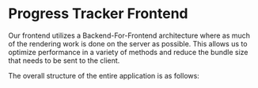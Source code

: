 # Progress Tracker Frontend

Our frontend utilizes a Backend-For-Frontend architecture where as much of the rendering work is done on the server as possible. This allows us to optimize performance in a variety of methods and reduce the bundle size that needs to be sent to the client.

The overall structure of the entire application is as follows:
